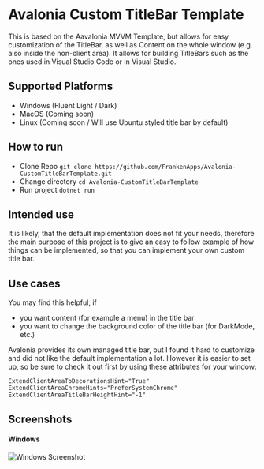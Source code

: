 # Avalonia Custom TitleBar Template
This is based on the Aavalonia MVVM Template, but allows for easy customization of the TitleBar, as well as Content on the whole window (e.g. also inside the non-client area).
It allows for building TitleBars such as the ones used in Visual Studio Code or in Visual Studio.

## Supported Platforms
* Windows (Fluent Light / Dark)
* MacOS (Coming soon)
* Linux (Coming soon / Will use Ubuntu styled title bar by default)

## How to run
* Clone Repo `git clone https://github.com/FrankenApps/Avalonia-CustomTitleBarTemplate.git`
* Change directory `cd Avalonia-CustomTitleBarTemplate`
* Run project `dotnet run`

## Intended use
It is likely, that the default implementation does not fit your needs, therefore the main purpose of this project is to give an easy to follow example of how things can be implemented, so that you can implement your own custom title bar.

## Use cases
You may find this helpful, if
* you want content (for example a menu) in the title bar
* you want to change the background color of the title bar (for DarkMode, etc.)

Avalonia provides its own managed title bar, but I found it hard to customize and did not like the default implementation a lot. However it is easier to set up, so be sure to check it out first by using these attributes for your window:
```
ExtendClientAreaToDecorationsHint="True"
ExtendClientAreaChromeHints="PreferSystemChrome"
ExtendClientAreaTitleBarHeightHint="-1"
```

## Screenshots
#### Windows
![Windows Screenshot](https://raw.githubusercontent.com/FrankenApps/Avalonia-CustomTitleBarTemplate/master/Screenshots/screenshot.gif "Windows Screenshot")

